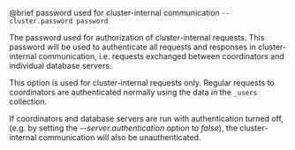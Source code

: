 

@brief password used for cluster-internal communication
`--cluster.password password`

The password used for authorization of cluster-internal requests.
This password will be used to authenticate all requests and responses in
cluster-internal communication, i.e. requests exchanged between
coordinators and individual database servers.

This option is used for cluster-internal requests only. Regular requests
to
coordinators are authenticated normally using the data in the `_users`
collection.

If coordinators and database servers are run with authentication turned
off, (e.g. by setting the *--server.authentication* option to *false*),
the cluster-internal communication will also be unauthenticated.

